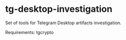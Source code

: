 # tg-desktop-investigation
Set of tools for Telegram Desktop artifacts investigation.

Requirements: tgcrypto

